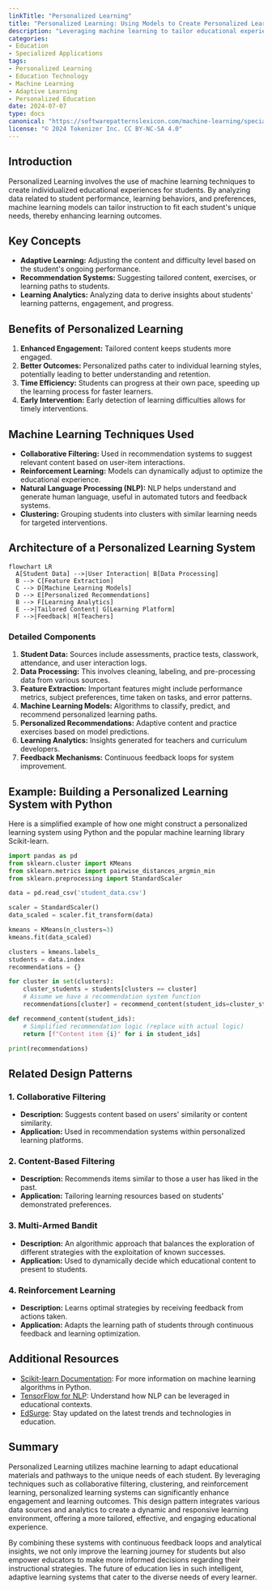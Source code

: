 ```yaml
---
linkTitle: "Personalized Learning"
title: "Personalized Learning: Using Models to Create Personalized Learning Paths for Students"
description: "Leveraging machine learning to tailor educational experiences to individual students' unique needs, skills, and learning styles."
categories:
- Education
- Specialized Applications
tags:
- Personalized Learning
- Education Technology
- Machine Learning
- Adaptive Learning
- Personalized Education
date: 2024-07-07
type: docs
canonical: "https://softwarepatternslexicon.com/machine-learning/specialized-applications/education/personalized-learning"
license: "© 2024 Tokenizer Inc. CC BY-NC-SA 4.0"
---
```



## Introduction

Personalized Learning involves the use of machine learning techniques to create individualized educational experiences for students. By analyzing data related to student performance, learning behaviors, and preferences, machine learning models can tailor instruction to fit each student's unique needs, thereby enhancing learning outcomes.

## Key Concepts

- **Adaptive Learning:** Adjusting the content and difficulty level based on the student's ongoing performance.
- **Recommendation Systems:** Suggesting tailored content, exercises, or learning paths to students.
- **Learning Analytics:** Analyzing data to derive insights about students' learning patterns, engagement, and progress.

## Benefits of Personalized Learning

1. **Enhanced Engagement:** Tailored content keeps students more engaged.
2. **Better Outcomes:** Personalized paths cater to individual learning styles, potentially leading to better understanding and retention.
3. **Time Efficiency:** Students can progress at their own pace, speeding up the learning process for faster learners.
4. **Early Intervention:** Early detection of learning difficulties allows for timely interventions.

## Machine Learning Techniques Used

- **Collaborative Filtering:** Used in recommendation systems to suggest relevant content based on user-item interactions.
- **Reinforcement Learning:** Models can dynamically adjust to optimize the educational experience.
- **Natural Language Processing (NLP):** NLP helps understand and generate human language, useful in automated tutors and feedback systems.
- **Clustering:** Grouping students into clusters with similar learning needs for targeted interventions.

## Architecture of a Personalized Learning System

```mermaid
flowchart LR
  A[Student Data] -->|User Interaction| B[Data Processing]
  B --> C[Feature Extraction]
  C --> D[Machine Learning Models]
  D --> E[Personalized Recommendations]
  B --> F[Learning Analytics]
  E -->|Tailored Content| G[Learning Platform]
  F -->|Feedback| H[Teachers]
```

### Detailed Components

1. **Student Data:** Sources include assessments, practice tests, classwork, attendance, and user interaction logs.
2. **Data Processing:** This involves cleaning, labeling, and pre-processing data from various sources.
3. **Feature Extraction:** Important features might include performance metrics, subject preferences, time taken on tasks, and error patterns.
4. **Machine Learning Models:** Algorithms to classify, predict, and recommend personalized learning paths.
5. **Personalized Recommendations:** Adaptive content and practice exercises based on model predictions.
6. **Learning Analytics:** Insights generated for teachers and curriculum developers.
7. **Feedback Mechanisms:** Continuous feedback loops for system improvement.

## Example: Building a Personalized Learning System with Python

Here is a simplified example of how one might construct a personalized learning system using Python and the popular machine learning library Scikit-learn.

```python
import pandas as pd
from sklearn.cluster import KMeans
from sklearn.metrics import pairwise_distances_argmin_min
from sklearn.preprocessing import StandardScaler

data = pd.read_csv('student_data.csv')

scaler = StandardScaler()
data_scaled = scaler.fit_transform(data)

kmeans = KMeans(n_clusters=3)
kmeans.fit(data_scaled)

clusters = kmeans.labels_
students = data.index
recommendations = {}

for cluster in set(clusters):
    cluster_students = students[clusters == cluster]
    # Assume we have a recommendation system function
    recommendations[cluster] = recommend_content(student_ids=cluster_students)

def recommend_content(student_ids):
    # Simplified recommendation logic (replace with actual logic)
    return [f"Content item {i}" for i in student_ids]

print(recommendations)
```

## Related Design Patterns

### 1. **Collaborative Filtering**
- **Description:** Suggests content based on users' similarity or content similarity.
- **Application:** Used in recommendation systems within personalized learning platforms.

### 2. **Content-Based Filtering**
- **Description:** Recommends items similar to those a user has liked in the past.
- **Application:** Tailoring learning resources based on students' demonstrated preferences.

### 3. **Multi-Armed Bandit**
- **Description:** An algorithmic approach that balances the exploration of different strategies with the exploitation of known successes.
- **Application:** Used to dynamically decide which educational content to present to students.

### 4. **Reinforcement Learning**
- **Description:** Learns optimal strategies by receiving feedback from actions taken.
- **Application:** Adapts the learning path of students through continuous feedback and learning optimization.

## Additional Resources

- [Scikit-learn Documentation](https://scikit-learn.org/stable/documentation.html): For more information on machine learning algorithms in Python.
- [TensorFlow for NLP](https://www.tensorflow.org/text): Understand how NLP can be leveraged in educational contexts.
- [EdSurge](https://www.edsurge.com/): Stay updated on the latest trends and technologies in education.

## Summary

Personalized Learning utilizes machine learning to adapt educational materials and pathways to the unique needs of each student. By leveraging techniques such as collaborative filtering, clustering, and reinforcement learning, personalized learning systems can significantly enhance engagement and learning outcomes. This design pattern integrates various data sources and analytics to create a dynamic and responsive learning environment, offering a more tailored, effective, and engaging educational experience.

By combining these systems with continuous feedback loops and analytical insights, we not only improve the learning journey for students but also empower educators to make more informed decisions regarding their instructional strategies. The future of education lies in such intelligent, adaptive learning systems that cater to the diverse needs of every learner.
